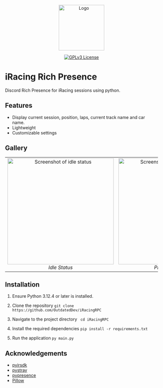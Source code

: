 <p align="center">
  <img src="https://github.com/OutdatedDev/iRacingRPC/blob/11d070f6009c6d816ee22cc5be5dcb2390210a3f/assets/logo.png" width="150" alt="Logo">
</p>
<p align="center">
  <a href="https://opensource.org/licenses/GPL-3.0">
    <img src="https://img.shields.io/badge/License-GPL%20v3-yellow.svg?style=flat-square" alt="GPLv3 License">
  </a>
</p>


# iRacing Rich Presence

Discord Rich Presence for iRacing sessions using python.


## Features

- Display current session, position, laps, current track name and car name.
- Lightweight
- Customizable settings

## Gallery

<table>
  <tr>
    <td align="center">
      <img src="https://github.com/OutdatedDev/iRacingRPC/blob/main/assets/RPCExample.png" width="350" alt="Screenshot of idle status">
      <br>
      <em>Idle Status</em>
    </td>
    <td align="center">
      <img src="https://github.com/OutdatedDev/iRacingRPC/blob/main/assets/practicess.png" width="350" alt="Screenshot of practice status">
      <br>
      <em>Practice Status</em>
    </td>
  </tr>
</table>

## Installation

1. Ensure Python 3.12.4 or later is installed.

2. Clone the repository ```git clone https://github.com/OutdatedDev/iRacingRPC```

3. Navigate to the project directory ``` cd iRacingRPC```

4. Install the required dependencies ```pip install -r requirements.txt```

5. Run the application ```py main.py```

## Acknowledgements

 - [pyirsdk](https://github.com/kutu/pyirsdk)
  - [pystray](https://github.com/moses-palmer/pystray)
  - [pypresence](https://pypi.org/project/pypresence/)
 - [Pillow](https://github.com/python-pillow/Pillow)



